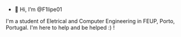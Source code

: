 - 👋 Hi, I’m @F1lipe01

I'm a student of Eletrical and Computer Engineering in FEUP, Porto, Portugal. 
I'm here to help and be helped :) !


<!---
F1lipe01/F1lipe01 is a ✨ special ✨ repository because its `README.md` (this file) appears on your GitHub profile.
You can click the Preview link to take a look at your changes.
--->
